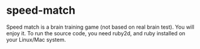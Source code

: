 # speed-match
Speed match is a brain training game (not based on real brain test). You will enjoy it. To run the source code, you need ruby2d, and ruby installed on your Linux/Mac system.
